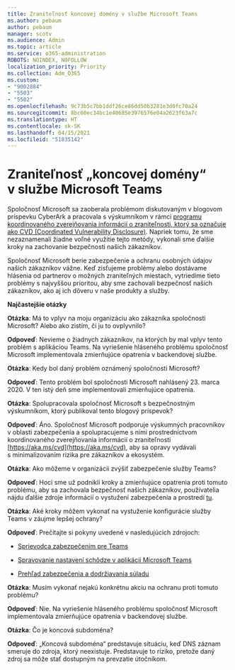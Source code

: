 ```yaml
---
title: Zraniteľnosť koncovej domény v službe Microsoft Teams
ms.author: pebaum
author: pebaum
manager: scotv
ms.audience: Admin
ms.topic: article
ms.service: o365-administration
ROBOTS: NOINDEX, NOFOLLOW
localization_priority: Priority
ms.collection: Adm_O365
ms.custom:
- "9002884"
- "5503"
- "5502"
ms.openlocfilehash: 9c73b5c7bb1ddf26ce86dd50b3281e3d0fc70a24
ms.sourcegitcommit: 8bc60ec34bc1e40685e3976576e04a2623f63a7c
ms.translationtype: HT
ms.contentlocale: sk-SK
ms.lasthandoff: 04/15/2021
ms.locfileid: "51835142"
---
```

# <a name="microsoft-teams-dangling-domain-vulnerability"></a>Zraniteľnosť „koncovej domény“ v službe Microsoft Teams

Spoločnosť Microsoft sa zaoberala problémom diskutovaným v blogovom príspevku CyberArk a pracovala s výskumníkom v rámci [programu koordinovaného zverejňovania informácií o zraniteľnosti, ktorý sa označuje ako CVD (Coordinated Vulnerability Disclosure)](https://aka.ms/cvd). Napriek tomu, že sme nezaznamenali žiadne voľné využitie tejto metódy, vykonali sme ďalšie kroky na zachovanie bezpečnosti našich zákazníkov.

Spoločnosť Microsoft berie zabezpečenie a ochranu osobných údajov našich zákazníkov vážne. Keď zisťujeme problémy alebo dostávame hlásenia od partnerov o možných zraniteľných miestach, vytriedime tieto problémy s najvyššou prioritou, aby sme zachovali bezpečnosť našich zákazníkov, ako aj ich dôveru v naše produkty a služby.

**Najčastejšie otázky**

**Otázka**: Má to vplyv na moju organizáciu ako zákazníka spoločnosti Microsoft? Alebo ako zistím, či ju to ovplyvnilo?

**Odpoveď**: Nevieme o žiadnych zákazníkov, na ktorých by mal vplyv tento problém s aplikáciou Teams. Na vyriešenie hláseného problému spoločnosť Microsoft implementovala zmierňujúce opatrenia v backendovej službe.

**Otázka**: Kedy bol daný problém oznámený spoločnosti Microsoft?

**Odpoveď**: Tento problém bol spoločnosti Microsoft nahlásený 23. marca 2020. V ten istý deň sme implementovali zmierňujúce opatrenia.

**Otázka**: Spolupracovala spoločnosť Microsoft s bezpečnostným výskumníkom, ktorý publikoval tento blogový príspevok?

**Odpoveď**: Áno. Spoločnosť Microsoft podporuje výskumných pracovníkov v oblasti zabezpečenia a spolupracujeme s nimi prostredníctvom koordinovaného zverejňovania informácií o zraniteľnosti [https://aka.ms/cvd](https://aka.ms/cvd), aby sa opravy vydávali s minimalizovaním rizika pre zákazníkov a ekosystém.  

**Otázka**: Ako môžeme v organizácii zvýšiť zabezpečenie služby Teams?  

**Odpoveď**: Hoci sme už podnikli kroky a zmierňujúce opatrenia proti tomuto problému, aby sa zachovala bezpečnosť našich zákazníkov, používatelia nájdu ďalšie zdroje informácií o vystužení zabezpečenia a prostredí [tu](https://www.microsoft.com/microsoft-365/blog/2020/04/06/it-professionals-privacy-security-microsoft-teams/).  

**Otázka**: Aké kroky môžem vykonať na vystuženie konfigurácie služby Teams v záujme lepšej ochrany?

**Odpoveď**: Prečítajte si pokyny uvedené v nasledujúcich zdrojoch: 

- [Sprievodca zabezpečením pre Teams](https://docs.microsoft.com/microsoftteams/teams-security-guide)

- [Spravovanie nastavení schôdze v aplikácii Microsoft Teams](https://docs.microsoft.com/microsoftteams/meeting-settings-in-teams)

- [Prehľad zabezpečenia a dodržiavania súladu](https://docs.microsoft.com/microsoftteams/security-compliance-overview)

**Otázka**: Musím vykonať nejakú konkrétnu akciu na ochranu proti tomuto problému?

**Odpoveď**: Nie. Na vyriešenie hláseného problému spoločnosť Microsoft implementovala zmierňujúce opatrenia v backendovej službe.

**Otázka**: Čo je koncová subdoména?

**Odpoveď**: „Koncová subdoména“ predstavuje situáciu, keď DNS záznam smeruje do zdroja, ktorý neexistuje.  Predstavuje to riziko, pretože daný zdroj sa môže stať dostupným na prevzatie útočníkom.
